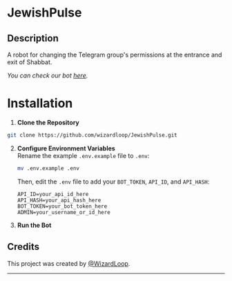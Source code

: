 # JewishPulse

## Description
A robot for changing the Telegram group's permissions at the entrance and exit of Shabbat.

_You can check our bot [here](https://t.me/JewishPulseBot)._
##
# Installation

1. **Clone the Repository** 
```bash
git clone https://github.com/wizardloop/JewishPulse.git
```

2. **Configure Environment Variables**  
   Rename the example `.env.example` file to `.env`:
   ```bash
   mv .env.example .env
   ```
   Then, edit the `.env` file to add your `BOT_TOKEN`, `API_ID`, and `API_HASH`:
   ```
   API_ID=your_api_id_here
   API_HASH=your_api_hash_here
   BOT_TOKEN=your_bot_token_here
   ADMIN=your_username_or_id_here
   ```

3. **Run the Bot**  
##


## Credits

This project was created by [@WizardLoop](https://t.me/wizardloop).

---
